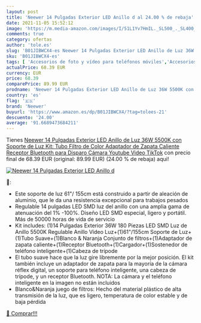 ```yaml
---
layout: post
title: 'Neewer 14 Pulgadas Exterior LED Anillo d al 24.00 % de rebaja'
date: 2021-11-05 15:52:12
image: 'https://m.media-amazon.com/images/I/51L1Yv7HmIL._SL500_._SL400_.jpg'
comments: true
category: ofertas
author: 'tole.es'
slug: 'B01JIBWCX4-es Neewer 14 Pulgadas Exterior LED Anillo de Luz 36W 5500K...'
sku: 'B01JIBWCX4-es'
tags: [ 'Accesorios de foto y vídeo para teléfonos móviles','Accesorios de fotografía y videocámaras','Accesorios para móviles','Comunicación móvil y accesorios','Electrónica','Estudio de fotografía e iluminación','Flash','Flashes externos y luces de selfie para teléfonos móviles','Flashes macro y anulares','Fotografía y videocámaras','Iluminación continua para fotografía','Iluminación fotográfica','bluetooth','neewer', ]
actualPrice: 68.39 EUR
currency: EUR
price: 68.39
comparePrice: 89.99 EUR
prodname: 'Neewer 14 Pulgadas Exterior LED Anillo de Luz 36W 5500K con Soporte de Luz Kit: Tubo Filtro de Color Adaptador de Zapata Caliente Receptor Bluetooth para Disparo Cámara Youtube Video TikTok'
country: 'es'
flag: '🇪🇸'
brand: 'Neewer'
buyurl: 'https://www.amazon.es/dp/B01JIBWCX4/?tag=tolees-21'
descuento: '24.00'
average: '91.6689473684211'
---
```


Tienes [Neewer 14 Pulgadas Exterior LED Anillo de Luz 36W 5500K con Soporte de Luz Kit: Tubo Filtro de Color Adaptador de Zapata Caliente Receptor Bluetooth para Disparo Cámara Youtube Video TikTok](https://www.amazon.es/dp/B01JIBWCX4/?tag=tolees-21) con precio final de  68.39 EUR (original: 89.99 EUR) (24.00 %  de rebaja) aqui!

[![Neewer 14 Pulgadas Exterior LED Anillo d](https://m.media-amazon.com/images/I/51L1Yv7HmIL._SL500_._SL400_.jpg)](https://www.amazon.es/dp/B01JIBWCX4/?tag=tolees-21)

🔎:

- Este soporte de luz 61"/ 155cm está construido a partir de aleación de aluminio, que le da una resistencia excepcional para trabajos pesados
- Regulable 14 pulgadas LED SMD luz del anillo con una amplia gama de atenuación del 1% -100%. Diseño LED SMD especial, ligero y portátil. Más de 50000 horas de vida de servicio
- Kit includes: (1)14 Pulgadas Exterior 36W 180 Piezas LED SMD Luz de Anillo 5500K Regulable Anillo Vídeo Luz+(1)61"/155cm Soporte de Luz+(1)Tubo Suave+(1)Blanco & Naranja Conjunto de filtros+(1)Adaptador de zapata caliente+(1)Receptor Bluetooth+(1)Cargador+(1)Sostenedor de teléfono inteligente+(1)Cabeza de trípode
- El tubo suave hace que la luz gire libremente por la mejor posición. El kit también incluye un adaptador de zapata para la mayoría de la cámara réflex digital, un soporte para teléfono inteligente, una cabeza de trípode, y un receptor Bluetooth. NOTA: La cámara y el teléfono inteligente en la imagen no están incluidos
- Blanco&Naranja juego de filtros: Hecho del material plástico de alta transmisión de la luz, que es ligero, temperatura de color estable y de baja pérdida

[🛒 Comprar!!!](https://www.amazon.es/dp/B01JIBWCX4/?tag=tolees-21)
